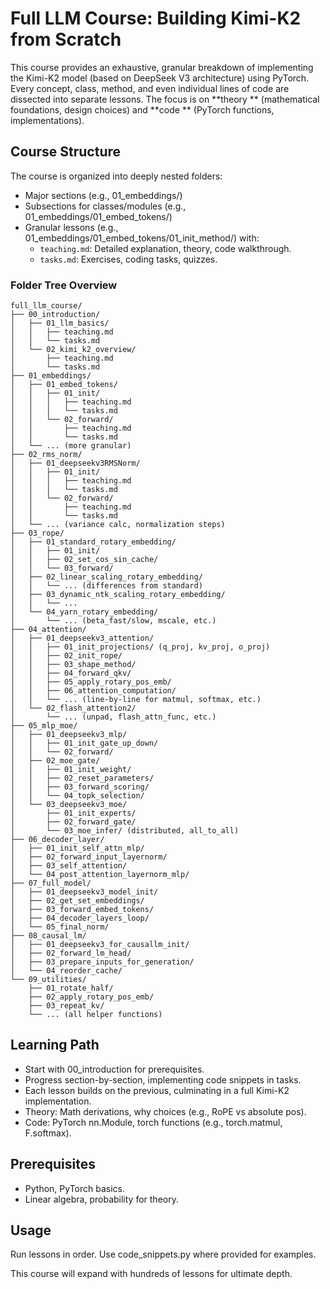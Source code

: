 # Full LLM Course: Building Kimi-K2 from Scratch

This course provides an exhaustive, granular breakdown of implementing the Kimi-K2 model (based on DeepSeek V3 architecture) using PyTorch. Every concept, class, method, and even individual lines of code are dissected into separate lessons. The focus is on **theory ** (mathematical foundations, design choices) and **code ** (PyTorch functions, implementations).

## Course Structure

The course is organized into deeply nested folders:
- Major sections (e.g., 01_embeddings/)
- Subsections for classes/modules (e.g., 01_embeddings/01_embed_tokens/)
- Granular lessons (e.g., 01_embeddings/01_embed_tokens/01_init_method/) with:
  - `teaching.md`: Detailed explanation, theory, code walkthrough.
  - `tasks.md`: Exercises, coding tasks, quizzes.

### Folder Tree Overview

```
full_llm_course/
├── 00_introduction/
│   ├── 01_llm_basics/
│   │   ├── teaching.md
│   │   └── tasks.md
│   └── 02_kimi_k2_overview/
│       ├── teaching.md
│       └── tasks.md
├── 01_embeddings/
│   ├── 01_embed_tokens/
│   │   ├── 01_init/
│   │   │   ├── teaching.md
│   │   │   └── tasks.md
│   │   └── 02_forward/
│   │       ├── teaching.md
│   │       └── tasks.md
│   └── ... (more granular)
├── 02_rms_norm/
│   ├── 01_deepseekv3RMSNorm/
│   │   ├── 01_init/
│   │   │   ├── teaching.md
│   │   │   └── tasks.md
│   │   └── 02_forward/
│   │       ├── teaching.md
│   │       └── tasks.md
│   └── ... (variance calc, normalization steps)
├── 03_rope/
│   ├── 01_standard_rotary_embedding/
│   │   ├── 01_init/
│   │   ├── 02_set_cos_sin_cache/
│   │   └── 03_forward/
│   ├── 02_linear_scaling_rotary_embedding/
│   │   └── ... (differences from standard)
│   ├── 03_dynamic_ntk_scaling_rotary_embedding/
│   │   └── ...
│   └── 04_yarn_rotary_embedding/
│       └── ... (beta_fast/slow, mscale, etc.)
├── 04_attention/
│   ├── 01_deepseekv3_attention/
│   │   ├── 01_init_projections/ (q_proj, kv_proj, o_proj)
│   │   ├── 02_init_rope/
│   │   ├── 03_shape_method/
│   │   ├── 04_forward_qkv/
│   │   ├── 05_apply_rotary_pos_emb/
│   │   ├── 06_attention_computation/
│   │   └── ... (line-by-line for matmul, softmax, etc.)
│   └── 02_flash_attention2/
│       └── ... (unpad, flash_attn_func, etc.)
├── 05_mlp_moe/
│   ├── 01_deepseekv3_mlp/
│   │   ├── 01_init_gate_up_down/
│   │   └── 02_forward/
│   ├── 02_moe_gate/
│   │   ├── 01_init_weight/
│   │   ├── 02_reset_parameters/
│   │   ├── 03_forward_scoring/
│   │   └── 04_topk_selection/
│   └── 03_deepseekv3_moe/
│       ├── 01_init_experts/
│       ├── 02_forward_gate/
│       └── 03_moe_infer/ (distributed, all_to_all)
├── 06_decoder_layer/
│   ├── 01_init_self_attn_mlp/
│   ├── 02_forward_input_layernorm/
│   ├── 03_self_attention/
│   └── 04_post_attention_layernorm_mlp/
├── 07_full_model/
│   ├── 01_deepseekv3_model_init/
│   ├── 02_get_set_embeddings/
│   ├── 03_forward_embed_tokens/
│   ├── 04_decoder_layers_loop/
│   └── 05_final_norm/
├── 08_causal_lm/
│   ├── 01_deepseekv3_for_causallm_init/
│   ├── 02_forward_lm_head/
│   ├── 03_prepare_inputs_for_generation/
│   └── 04_reorder_cache/
└── 09_utilities/
    ├── 01_rotate_half/
    ├── 02_apply_rotary_pos_emb/
    ├── 03_repeat_kv/
    └── ... (all helper functions)
```

## Learning Path
- Start with 00_introduction for prerequisites.
- Progress section-by-section, implementing code snippets in tasks.
- Each lesson builds on the previous, culminating in a full Kimi-K2 implementation.
- Theory: Math derivations, why choices (e.g., RoPE vs absolute pos).
- Code: PyTorch nn.Module, torch functions (e.g., torch.matmul, F.softmax).

## Prerequisites
- Python, PyTorch basics.
- Linear algebra, probability for theory.

## Usage
Run lessons in order. Use code_snippets.py where provided for examples.

This course will expand with hundreds of lessons for ultimate depth.
